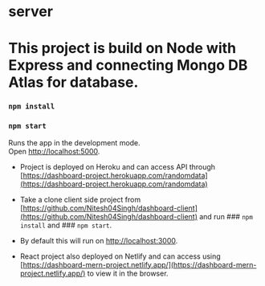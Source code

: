 # server

# This project is build on Node with Express and connecting Mongo DB Atlas for database.

### `npm install`

### `npm start`

Runs the app in the development mode.\
Open [http://localhost:5000](http://localhost:5000).

- Project is deployed on Heroku and can access API through [https://dashboard-project.herokuapp.com/randomdata](https://dashboard-project.herokuapp.com/randomdata)
  
- Take a clone client side project from [https://github.com/Nitesh04Singh/dashboard-client](https://github.com/Nitesh04Singh/dashboard-client) and 
  run ### `npm install` and ### `npm start`.
- By default this will run on [http://localhost:3000](http://localhost:3000). 
- React project also deployed on Netlify and can access using [https://dashboard-mern-project.netlify.app/](https://dashboard-mern-project.netlify.app/) to view it in the browser.
    
